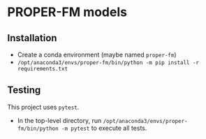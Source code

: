 # PROPER-FM models

## Installation

+ Create a conda environment (maybe named `proper-fm`)
+ `/opt/anaconda3/envs/proper-fm/bin/python -m pip install -r requirements.txt`

## Testing
This project uses `pytest`. 

+  In the top-level directory, run `/opt/anaconda3/envs/proper-fm/bin/python -m pytest` to execute all tests. 